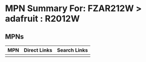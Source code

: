 



# MPN Summary For: FZAR212W > adafruit : R2012W

## MPNs
  

|MPN|Direct Links|Search Links|
| :--- | :--- | :--- |
||||
